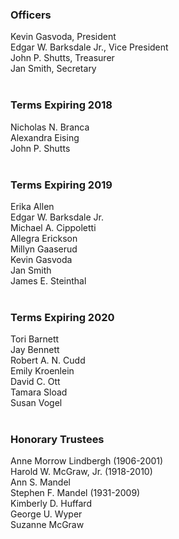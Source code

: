 <div class="row margin-bottom-10">

<div class="col-md-6">

### Officers
Kevin Gasvoda, President<br />
Edgar W. Barksdale Jr., Vice President<br />
John P. Shutts, Treasurer<br />
Jan Smith, Secretary
<br />
<br />

### Terms Expiring 2018
Nicholas N. Branca<br />
Alexandra Eising<br />
John P. Shutts
<br />
<br />

### Terms Expiring 2019
Erika Allen<br />
Edgar W. Barksdale Jr.<br />
Michael A. Cippoletti<br />
Allegra Erickson<br />
Millyn Gaaserud<br />
Kevin Gasvoda<br />
Jan Smith<br />
James E. Steinthal
<br />
<br />

</div>
<div class="col-md-6">

### Terms Expiring 2020
Tori Barnett<br />
Jay Bennett<br />
Robert A. N. Cudd<br />
Emily Kroenlein<br />
David C. Ott<br />
Tamara Sload<br />
Susan Vogel
<br />
<br />

### Honorary Trustees
Anne Morrow Lindbergh (1906-2001)<br />
Harold W. McGraw, Jr. (1918-2010)<br />
Ann S. Mandel<br />
Stephen F. Mandel (1931-2009)<br />
Kimberly D. Huffard<br />
George U. Wyper<br />
Suzanne McGraw

</div>
</div>